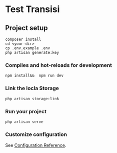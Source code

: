 # Test Transisi

## Project setup
```
composer install
cd <your-dir>
cp .env.example .env
php artisan generate:key
```

### Compiles and hot-reloads for development
```
npm install&&  npm run dev
```

### Link the locla Storage
```
php artisan storage:link
```

### Run your project
```
php artisan serve
```

### Customize configuration
See [Configuration Reference](laravel.com).
